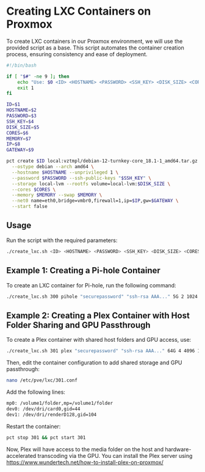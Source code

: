 # Creating LXC Containers on Proxmox

To create LXC containers in our Proxmox environment, we will use the provided script as a base. This script automates the container creation process, ensuring consistency and ease of deployment.

```bash
#!/bin/bash

if [ "$#" -ne 9 ]; then
    echo "Use: $0 <ID> <HOSTNAME> <PASSWORD> <SSH_KEY> <DISK_SIZE> <CORES> <MEMORY> <IP> <GATEWAY>"
    exit 1
fi

ID=$1
HOSTNAME=$2
PASSWORD=$3
SSH_KEY=$4
DISK_SIZE=$5
CORES=$6
MEMORY=$7
IP=$8
GATEWAY=$9

pct create $ID local:vztmpl/debian-12-turnkey-core_18.1-1_amd64.tar.gz \
  --ostype debian --arch amd64 \
  --hostname $HOSTNAME --unprivileged 1 \
  --password $PASSWORD --ssh-public-keys "$SSH_KEY" \
  --storage local-lvm --rootfs volume=local-lvm:$DISK_SIZE \
  --cores $CORES \
  --memory $MEMORY --swap $MEMORY \
  --net0 name=eth0,bridge=vmbr0,firewall=1,ip=$IP,gw=$GATEWAY \
  --start false
```

## Usage

Run the script with the required parameters:

```bash
./create_lxc.sh <ID> <HOSTNAME> <PASSWORD> <SSH_KEY> <DISK_SIZE> <CORES> <MEMORY> <IP> <GATEWAY>
```

## Example 1: Creating a Pi-hole Container

To create an LXC container for Pi-hole, run the following command:

```bash
./create_lxc.sh 300 pihole "securepassword" "ssh-rsa AAA..." 5G 2 1024 192.168.1.2/24 192.168.1.1
```

## Example 2: Creating a Plex Container with Host Folder Sharing and GPU Passthrough

To create a Plex container with shared host folders and GPU access, use:

```bash
./create_lxc.sh 301 plex "securepassword" "ssh-rsa AAA..." 64G 4 4096 192.168.1.3/24 192.168.1.1
```

Then, edit the container configuration to add shared storage and GPU passthrough:

```bash
nano /etc/pve/lxc/301.conf
```

Add the following lines:

```bash
mp0: /volume1/folder,mp=/volume1/folder
dev0: /dev/dri/card0,gid=44
dev1: /dev/dri/renderD128,gid=104
```

Restart the container:

```bash
pct stop 301 && pct start 301
```

Now, Plex will have access to the media folder on the host and hardware-accelerated transcoding via the GPU.
You can install the Plex server using https://www.wundertech.net/how-to-install-plex-on-proxmox/

